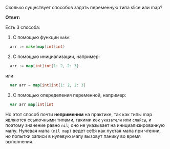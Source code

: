 Сколько существует способов задать переменную типа slice или map?

**Ответ:**

Есть 3 способа:
1. С помощью функции `make`:
  ```go
    arr := make(map[int]int)
  ```
2. С помощью инициализации, например:
  ```go
    arr := map[int]int{1: 2, 2: 3}
  ```
  или
  ```go
    var arr = map[int]int{1: 2, 2: 3}
  ```

3. С помощью опеределения переменной, например:

  ```go
    var arr map[int]int
  ```
  Но этот способ почти **неприменим** на практике, так как типы map являются ссылочными типами, такими как `указатели` или `слайсы`,
  и поэтому значение равно `nil`; оно не указывает на инициализированную мапу.
  Нулевая мапа `(nil map)` ведет себя как пустая мапа при чтении, но попытки записи в нулевую мапу вызовут панику во время выполнения.
